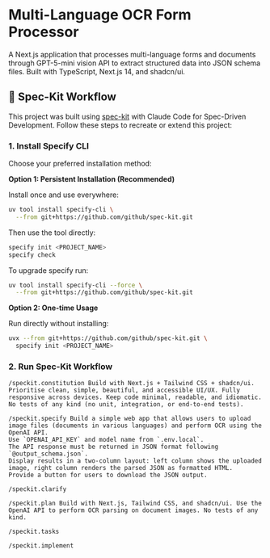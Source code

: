 # Multi-Language OCR Form Processor

A Next.js application that processes multi-language forms and documents through GPT-5-mini vision API to extract structured data into JSON schema files. Built with TypeScript, Next.js 14, and shadcn/ui.

## 🎯 Spec-Kit Workflow

This project was built using [spec-kit](https://github.com/github/spec-kit) with Claude Code for Spec-Driven Development. Follow these steps to recreate or extend this project:

### 1. Install Specify CLI

Choose your preferred installation method:

**Option 1: Persistent Installation (Recommended)**

Install once and use everywhere:

```bash
uv tool install specify-cli \
  --from git+https://github.com/github/spec-kit.git
```

Then use the tool directly:

```bash
specify init <PROJECT_NAME>
specify check
```

To upgrade specify run:

```bash
uv tool install specify-cli --force \
  --from git+https://github.com/github/spec-kit.git
```

**Option 2: One-time Usage**

Run directly without installing:

```bash
uvx --from git+https://github.com/github/spec-kit.git \
  specify init <PROJECT_NAME>
```

### 2. Run Spec-Kit Workflow

```
/speckit.constitution Build with Next.js + Tailwind CSS + shadcn/ui. Prioritise clean, simple, beautiful, and accessible UI/UX. Fully responsive across devices. Keep code minimal, readable, and idiomatic. No tests of any kind (no unit, integration, or end-to-end tests).

/speckit.specify Build a simple web app that allows users to upload image files (documents in various languages) and perform OCR using the OpenAI API.
Use `OPENAI_API_KEY` and model name from `.env.local`.
The API response must be returned in JSON format following `@output_schema.json`.
Display results in a two-column layout: left column shows the uploaded image, right column renders the parsed JSON as formatted HTML.
Provide a button for users to download the JSON output.

/speckit.clarify

/speckit.plan Build with Next.js, Tailwind CSS, and shadcn/ui. Use the OpenAI API to perform OCR parsing on document images. No tests of any kind.

/speckit.tasks

/speckit.implement
```
